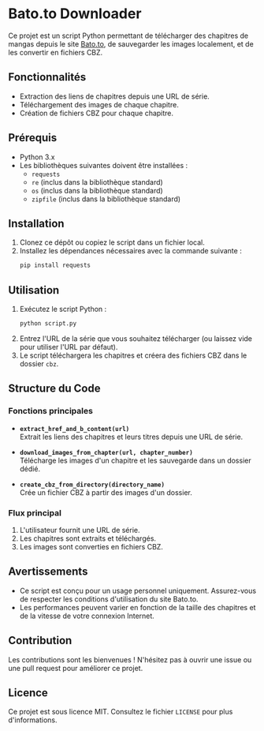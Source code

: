 # Bato.to Downloader

Ce projet est un script Python permettant de télécharger des chapitres de mangas depuis le site [Bato.to](https://bato.to), de sauvegarder les images localement, et de les convertir en fichiers CBZ.

## Fonctionnalités

- Extraction des liens de chapitres depuis une URL de série.
- Téléchargement des images de chaque chapitre.
- Création de fichiers CBZ pour chaque chapitre.

## Prérequis

- Python 3.x
- Les bibliothèques suivantes doivent être installées :
    - `requests`
    - `re` (inclus dans la bibliothèque standard)
    - `os` (inclus dans la bibliothèque standard)
    - `zipfile` (inclus dans la bibliothèque standard)

## Installation

1. Clonez ce dépôt ou copiez le script dans un fichier local.
2. Installez les dépendances nécessaires avec la commande suivante :
     ```bash
     pip install requests
     ```

## Utilisation

1. Exécutez le script Python :
     ```bash
     python script.py
     ```
2. Entrez l'URL de la série que vous souhaitez télécharger (ou laissez vide pour utiliser l'URL par défaut).
3. Le script téléchargera les chapitres et créera des fichiers CBZ dans le dossier `cbz`.

## Structure du Code

### Fonctions principales

- **`extract_href_and_b_content(url)`**  
    Extrait les liens des chapitres et leurs titres depuis une URL de série.

- **`download_images_from_chapter(url, chapter_number)`**  
    Télécharge les images d'un chapitre et les sauvegarde dans un dossier dédié.

- **`create_cbz_from_directory(directory_name)`**  
    Crée un fichier CBZ à partir des images d'un dossier.

### Flux principal

1. L'utilisateur fournit une URL de série.
2. Les chapitres sont extraits et téléchargés.
3. Les images sont converties en fichiers CBZ.

## Avertissements

- Ce script est conçu pour un usage personnel uniquement. Assurez-vous de respecter les conditions d'utilisation du site Bato.to.
- Les performances peuvent varier en fonction de la taille des chapitres et de la vitesse de votre connexion Internet.

## Contribution

Les contributions sont les bienvenues ! N'hésitez pas à ouvrir une issue ou une pull request pour améliorer ce projet.

## Licence

Ce projet est sous licence MIT. Consultez le fichier `LICENSE` pour plus d'informations.  